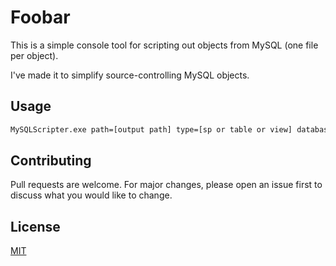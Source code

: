 # Foobar

This is a simple console tool for scripting out objects from MySQL (one file per object).

I've made it to simplify source-controlling MySQL objects.

## Usage

```bash
MySQLScripter.exe path=[output path] type=[sp or table or view] database=[database name] server=[server name] port=[server port] user=[username] pw=[password]
```
## Contributing
Pull requests are welcome. For major changes, please open an issue first to discuss what you would like to change.

## License
[MIT](https://choosealicense.com/licenses/mit/)


